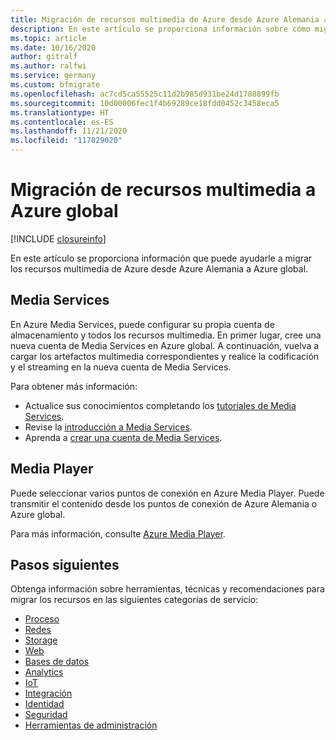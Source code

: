 ```yaml
---
title: Migración de recursos multimedia de Azure desde Azure Alemania a Azure global
description: En este artículo se proporciona información sobre cómo migrar los recursos multimedia de Azure desde Azure Alemania a Azure global.
ms.topic: article
ms.date: 10/16/2020
author: gitralf
ms.author: ralfwi
ms.service: germany
ms.custom: bfmigrate
ms.openlocfilehash: ac7cd5ca55525c11d2b985d931be24d1780899fb
ms.sourcegitcommit: 10d00006fec1f4b69289ce18fdd0452c3458eca5
ms.translationtype: HT
ms.contentlocale: es-ES
ms.lasthandoff: 11/21/2020
ms.locfileid: "117029020"
---
```

# <a name="migrate-media-resources-to-global-azure"></a>Migración de recursos multimedia a Azure global

[!INCLUDE [closureinfo](../../includes/germany-closure-info.md)]

En este artículo se proporciona información que puede ayudarle a migrar los recursos multimedia de Azure desde Azure Alemania a Azure global.

## <a name="media-services"></a>Media Services

En Azure Media Services, puede configurar su propia cuenta de almacenamiento y todos los recursos multimedia. En primer lugar, cree una nueva cuenta de Media Services en Azure global. A continuación, vuelva a cargar los artefactos multimedia correspondientes y realice la codificación y el streaming en la nueva cuenta de Media Services.

Para obtener más información:

- Actualice sus conocimientos completando los [tutoriales de Media Services](../media-services/previous/index.yml).
- Revise la [introducción a Media Services](../media-services/previous/media-services-overview.md).
- Aprenda a [crear una cuenta de Media Services](../media-services/previous/media-services-portal-create-account.md).

## <a name="media-player"></a>Media Player

Puede seleccionar varios puntos de conexión en Azure Media Player. Puede transmitir el contenido desde los puntos de conexión de Azure Alemania o Azure global.

Para más información, consulte [Azure Media Player](https://ampdemo.azureedge.net/azuremediaplayer.html).

## <a name="next-steps"></a>Pasos siguientes

Obtenga información sobre herramientas, técnicas y recomendaciones para migrar los recursos en las siguientes categorías de servicio:

- [Proceso](./germany-migration-compute.md)
- [Redes](./germany-migration-networking.md)
- [Storage](./germany-migration-storage.md)
- [Web](./germany-migration-web.md)
- [Bases de datos](./germany-migration-databases.md)
- [Analytics](./germany-migration-analytics.md)
- [IoT](./germany-migration-iot.md)
- [Integración](./germany-migration-integration.md)
- [Identidad](./germany-migration-identity.md)
- [Seguridad](./germany-migration-security.md)
- [Herramientas de administración](./germany-migration-management-tools.md)